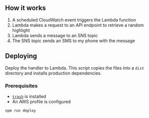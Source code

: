 ## How it works

1. A scheduled CloudWatch event triggers the Lambda function
1. Lambda makes a request to an API endpoint to retrieve a random highlight
1. Lambda sends a message to an SNS topic
1. The SNS topic sends an SMS to my phone with the message

## Deploying

Deploy the handler to Lambda. This script copies the files into a `dist` directory and installs production dependencies.

### Prerequisites

- [`trash`](https://github.com/sindresorhus/trash-cli) is installed
- An AWS profile is configured

```
npm run deploy
```
